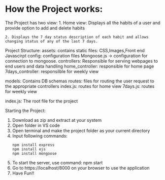 # How the Project works: 

The Project has two view:
	1. Home view: Displays all the habits of a user and provide option to add and delete habits
	
	2. Displays the 7 day status description of each habit and allows changing status of any of the last 7 days.


Project Structure:
assets: contains static files: CSS,Images,Front end Javascirpt
config: configuration files
	Mongoose.js -> configuration for connection to mongoose.
controllers: Responsible for serving webpages to end users and data handling
	home_controller: responsible for home page
	7days_controller: responsilble for weekly view
	
models: Contains DB schemas 
routes: files for routing the user request to the appropriate controllers
	index.js: routes for home view
	7days.js: routes for weekly view

index.js: The root file for the project


Starting the Project:

1. Download as zip and extract at your system
2. Open folder in VS code
3. Open terminal and make the project folder as your current directory
4. Input following commands:
	```
	npm install express
	npm install ejs
	npm install mongoose
	```
5. To start the server, use command: npm start
6. Go to https://localhost/8000 on your browser to use the application
7. Have Fun!! 

